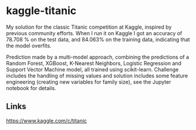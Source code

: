 # kaggle-titanic
My solution for the classic Titanic competition at Kaggle, inspired by previous community efforts. When I run it on Kaggle I got an accuracy of 78.708 % on the test data, and 84.063% on the training data, indicating that the model overfits.

Prediction made by a multi-model approach, combining the predictions of a Random Forest, XGBoost, K-Nearest Neighbors, Logistic Regression and Support Vector Machine model, all trained using scikit-learn. Challenge includes the handling of missing values and solution includes some feature engineering (creating new variables for family size), see the Jupyter notebook for details.

## Links
 https://www.kaggle.com/c/titanic
